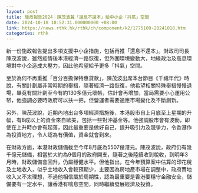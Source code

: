 ```yaml
---
layout: post
title: 施政報告2024｜陳茂波冀「還息不還本」給中小企「抖氣」空間
date: 2024-10-18 10:52:31.000000000 +08:00
link: https://news.rthk.hk/rthk/ch/component/k2/1775109-20241018.htm
categories: rthk
---
```


新一份施政報告提出多項支援中小企措施，包括再推「還息不還本」。財政司司長陳茂波說，雖然疫情後本港經濟一路恢復，但外圍環境變動大，地緣政治及高息環境對中小企造成大壓力，因此他希望給予更多「抖氣」空間。

至於為何不再重推「百分百擔保特惠貸款」，陳茂波出席本台節目《千禧年代》時說，有關計劃屬非常時期的舉措，隨著經濟一路恢復，他希望相關特殊舉措慢慢退場，畢竟有關計劃至今有約130多億元壞帳，估計會再增加，當局需要小心運用公帑，他強調必要時政府可以扶一把，但營運者需要適應市場變化及不斷創新。

另外，陳茂波說，近期內地出台多項經濟措施後，本港股市自上月底至上星期的升幅，有8成以上的資金來自歐美，包括一些對沖基金等。他強調股市會有波動，即使在上升時亦會有起落，因此最重要是做好自己，提升吸引力及競爭力，令香港作為投資地方，令人認為有價值，資金就會到來。

在財政方面，本港財政儲備截至今年8月底為5507億港元。陳茂波說，政府仍有幾千億元儲備，相當於大約為9個月的政府開支，隨著之後陸續收到稅收，到明年3月時，財政儲備會回升，仍屬穩健水平。但他指出，在今年預算案中估算的印花稅及土地收入，似乎土地收入會較預期少，主要因為房地產市場在調整中，政府賣地收入又不太理想，不過他相信屬於周期性，認為最重要是香港要穩守金融安全，儲備要有一定水平，讓香港有喘息空間，同時繼續發展經濟及投資。
